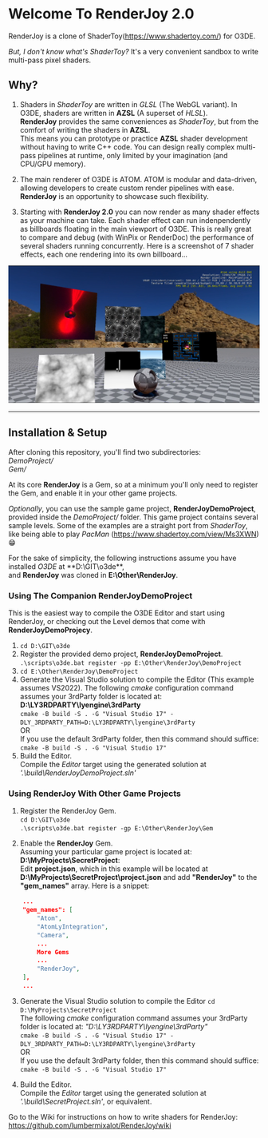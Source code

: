 # Welcome To RenderJoy 2.0

RenderJoy is a clone of ShaderToy(https://www.shadertoy.com/) for O3DE.

*But, I don't know what's ShaderToy?* It's a very convenient sandbox to write multi-pass pixel shaders.

## Why?

1. Shaders in *ShaderToy* are written in *GLSL* (The WebGL variant). In O3DE, shaders are written in **AZSL** (A superset of *HLSL*).  
**RenderJoy** provides the same conveniences as *ShaderToy*, but from the comfort of writing the shaders in **AZSL**.  
This means you can prototype or practice **AZSL** shader development without having to write C++ code. You can design really complex
multi-pass pipelines at runtime, only limited by your imagination (and CPU/GPU memory).

2. The main renderer of O3DE is ATOM. ATOM is modular and data-driven, allowing developers to create custom render pipelines with ease.  
**RenderJoy** is an opportunity to showcase such flexibility.

3. Starting with **RenderJoy 2.0** you can now render as many shader effects as your machine can take. Each shader effect can run indenpendently as billboards floating in the main viewport of O3DE. This is really great to compare and debug (with WinPix or RenderDoc) the performance of several shaders running concurrently. Here is a screenshot of 7 shader effects, each one rendering into its own billboard...  

![Seven Shaders](WikiMedia/seven_billboards.png)


---

## Installation & Setup

After cloning this repository, you'll find two subdirectories:  
*DemoProject/*  
*Gem/*  
  
At its core **RenderJoy** is a Gem, so at a minimum you'll only need to register the Gem, and enable it in your other game projects.  
  
*Optionally*, you can use the sample game project, **RenderJoyDemoProject**,  provided inside the *DemoProject/* folder. This game project contains several sample levels. Some of the examples are a straight port from *ShaderToy*, like being able to play *PacMan* (https://www.shadertoy.com/view/Ms3XWN) :grin:  
  
  
For the sake of simplicity, the following instructions assume you have installed *O3DE* at **D:\GIT\o3de\**,  
and **RenderJoy** was cloned in **E:\Other\RenderJoy**.


### Using The Companion RenderJoyDemoProject
This is the easiest way to compile the O3DE Editor and start using RenderJoy, or checking out the Level demos that come with **RenderJoyDemoProjecy**.  
1. `cd D:\GIT\o3de`  
2. Register the provided demo project, **RenderJoyDemoProject**.  
`.\scripts\o3de.bat register -pp E:\Other\RenderJoy\DemoProject`
3. `cd E:\Other\RenderJoy\DemoProject`
4. Generate the Visual Studio solution to compile the Editor (This example assumes VS2022).
The following *cmake* configuration command assumes your 3rdParty folder is located at: **D:\LY3RDPARTY\lyengine\3rdParty**  
`cmake -B build -S . -G "Visual Studio 17" -DLY_3RDPARTY_PATH=D:\LY3RDPARTY\lyengine\3rdParty`  
OR  
If you use the default 3rdParty folder, then this command should suffice:  
`cmake -B build -S . -G "Visual Studio 17"`
5. Build the Editor.  
Compile the *Editor* target using the generated solution at *'.\build\RenderJoyDemoProject.sln'*

### Using RenderJoy With Other Game Projects

1. Register the RenderJoy Gem.  
`cd D:\GIT\o3de`  
`.\scripts\o3de.bat register -gp E:\Other\RenderJoy\Gem`  
  
2. Enable the **RenderJoy** Gem.  
Assuming your particular game project is located at: **D:\MyProjects\SecretProject**:  
Edit **project.json**, which in this example will be located at **D:\MyProjects\SecretProject\project.json** and add **"RenderJoy"** to the **"gem_names"** array. Here is a snippet:
```json
    ...
    "gem_names": [
        "Atom",
        "AtomLyIntegration",
        "Camera",
        ...
        More Gems 
        ...
        "RenderJoy",
    ],
    ...
```

  
3. Generate the Visual Studio solution to compile the Editor 
`cd D:\MyProjects\SecretProject`  
The following *cmake* configuration command assumes your 3rdParty folder is located at: *"D:\LY3RDPARTY\lyengine\3rdParty\"*  
`cmake -B build -S . -G "Visual Studio 17" -DLY_3RDPARTY_PATH=D:\LY3RDPARTY\lyengine\3rdParty`  
OR  
If you use the default 3rdParty folder, then this command should suffice:  
`cmake -B build -S . -G "Visual Studio 17"`  
  
5. Build the Editor.  
Compile the *Editor* target using the generated solution at *'.\build\SecretProject.sln'*, or equivalent.  

Go to the Wiki for instructions on how to write shaders for RenderJoy:  
https://github.com/lumbermixalot/RenderJoy/wiki  



